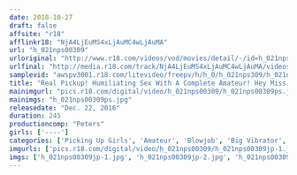 ```yaml
---
date: 2018-10-27
draft: false
affsite: "r18"
afflinkr18: "NjA4LjEuMS4xLjAuMC4wLjAuMA"
url: "h_021nps00309"
urloriginal: "http://www.r18.com/videos/vod/movies/detail/-/id=h_021nps00309"
urlfinal: "http://media.r18.com/track/NjA4LjEuMS4xLjAuMC4wLjAuMA/videos/vod/movies/detail/-/id=h_021nps00309"
samplevid: "awspv3001.r18.com/litevideo/freepv/h/h_0/h_021nps309/h_021nps309_dmb_w.mp4"
title: "Real Pickup! Humiliating Sex With A Complete Amateur! Hey Miss, Will You Help With My Early Ejaculation/Erectile Dysfunction? 3"
mainimgurl: "pics.r18.com/digital/video/h_021nps00309/h_021nps00309ps.jpg"
mainimgs: "h_021nps00309ps.jpg"
releasedate: "Dec. 22, 2016"
duration: 245
productioncomp: "Peters"
girls: ['----']
categories: ['Picking Up Girls', 'Amateur', 'Blowjob', 'Big Vibrator', 'Over 4 Hours', 'Hi-Def']
imgurls: ['pics.r18.com/digital/video/h_021nps00309/h_021nps00309jp-1.jpg', 'pics.r18.com/digital/video/h_021nps00309/h_021nps00309jp-2.jpg', 'pics.r18.com/digital/video/h_021nps00309/h_021nps00309jp-3.jpg', 'pics.r18.com/digital/video/h_021nps00309/h_021nps00309jp-4.jpg', 'pics.r18.com/digital/video/h_021nps00309/h_021nps00309jp-5.jpg', 'pics.r18.com/digital/video/h_021nps00309/h_021nps00309jp-6.jpg', 'pics.r18.com/digital/video/h_021nps00309/h_021nps00309jp-7.jpg', 'pics.r18.com/digital/video/h_021nps00309/h_021nps00309jp-8.jpg', 'pics.r18.com/digital/video/h_021nps00309/h_021nps00309jp-9.jpg', 'pics.r18.com/digital/video/h_021nps00309/h_021nps00309jp-10.jpg', 'pics.r18.com/digital/video/h_021nps00309/h_021nps00309jp-11.jpg', 'pics.r18.com/digital/video/h_021nps00309/h_021nps00309jp-12.jpg', 'pics.r18.com/digital/video/h_021nps00309/h_021nps00309jp-13.jpg', 'pics.r18.com/digital/video/h_021nps00309/h_021nps00309jp-14.jpg', 'pics.r18.com/digital/video/h_021nps00309/h_021nps00309jp-15.jpg', 'pics.r18.com/digital/video/h_021nps00309/h_021nps00309jp-16.jpg', 'pics.r18.com/digital/video/h_021nps00309/h_021nps00309jp-17.jpg', 'pics.r18.com/digital/video/h_021nps00309/h_021nps00309jp-18.jpg', 'pics.r18.com/digital/video/h_021nps00309/h_021nps00309jp-19.jpg', 'pics.r18.com/digital/video/h_021nps00309/h_021nps00309jp-20.jpg']
imgs: ['h_021nps00309jp-1.jpg', 'h_021nps00309jp-2.jpg', 'h_021nps00309jp-3.jpg', 'h_021nps00309jp-4.jpg', 'h_021nps00309jp-5.jpg', 'h_021nps00309jp-6.jpg', 'h_021nps00309jp-7.jpg', 'h_021nps00309jp-8.jpg', 'h_021nps00309jp-9.jpg', 'h_021nps00309jp-10.jpg', 'h_021nps00309jp-11.jpg', 'h_021nps00309jp-12.jpg', 'h_021nps00309jp-13.jpg', 'h_021nps00309jp-14.jpg', 'h_021nps00309jp-15.jpg', 'h_021nps00309jp-16.jpg', 'h_021nps00309jp-17.jpg', 'h_021nps00309jp-18.jpg', 'h_021nps00309jp-19.jpg', 'h_021nps00309jp-20.jpg']
---
```

